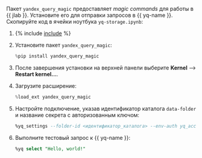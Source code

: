 Пакет `yandex_query_magic` предоставляет _magic commands_ для работы в {{ jlab }}. Установите его для отправки запросов в {{ yq-name }}. Скопируйте код в ячейки ноутбука `yq-storage.ipynb`:

1. {% include [include](../../_includes/datasphere/ui-before-begin.md) %}

1. Установите пакет `yandex_query_magic`:

    ```python
    %pip install yandex_query_magic
    ```

1. После завершения установки на верхней панели выберите **Kernel** ⟶ **Restart kernel...**.

1. Загрузите расширение:

    ```python
    %load_ext yandex_query_magic
    ```

1. Настройте подключение, указав идентификатор каталога `data-folder` и название секрета с авторизованным ключом:

    ```sql
    %yq_settings --folder-id <идентификатор_каталога> --env-auth yq_access_key
    ```

1. Выполните тестовый запрос к {{ yq-name }}:

    ```sql
    %yq select "Hello, world!"
    ```